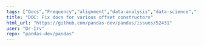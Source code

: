 ```yaml
---
tags: ["Docs","Frequency","alignment","data-analysis","data-science","flexible","pandas","python"]
title: "DOC: Fix docs for various offset constructors"
html_url: "https://github.com/pandas-dev/pandas/issues/52431"
user: "Dr-Irv"
repo: "pandas-dev/pandas"
---
```


